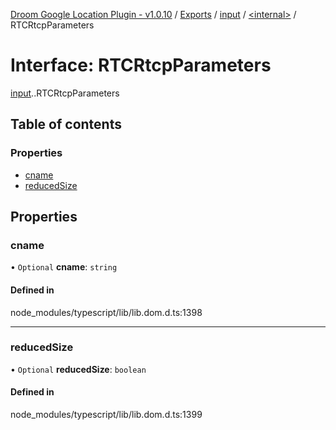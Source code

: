 [Droom Google Location Plugin - v1.0.10](../README.md) / [Exports](../modules.md) / [input](../modules/input.md) / [<internal\>](../modules/input._internal_.md) / RTCRtcpParameters

# Interface: RTCRtcpParameters

[input](../modules/input.md).[<internal>](../modules/input._internal_.md).RTCRtcpParameters

## Table of contents

### Properties

- [cname](input._internal_.RTCRtcpParameters.md#cname)
- [reducedSize](input._internal_.RTCRtcpParameters.md#reducedsize)

## Properties

### cname

• `Optional` **cname**: `string`

#### Defined in

node_modules/typescript/lib/lib.dom.d.ts:1398

___

### reducedSize

• `Optional` **reducedSize**: `boolean`

#### Defined in

node_modules/typescript/lib/lib.dom.d.ts:1399
